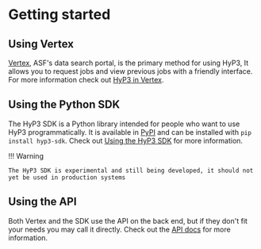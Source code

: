 # Getting started

## Using Vertex
[Vertex](https://search.asf.alaska.edu/#/), ASF's data search portal, is the primary method for using HyP3,
It allows you to request jobs and view previous jobs with a friendly interface. For more information
check out [HyP3 in Vertex](using/vertex.md).

## Using the Python SDK
The HyP3 SDK is a Python library intended for people who want to use HyP3 programmatically.
It is available in [PyPI](https://pypi.org/project/hyp3-sdk/) and can be installed with `pip install hyp3-sdk`.
Check out [Using the HyP3 SDK](using/sdk.md) for more information.

!!! Warning

    The HyP3 SDK is experimental and still being developed, it should not yet be used in production systems

## Using the API
Both Vertex and the SDK use the API on the back end, but if they don't fit your needs you may call it directly.
Check out the [API docs](using/api.md) for more information.
